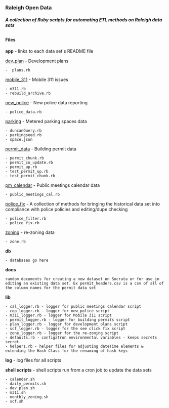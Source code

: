 
### Raleigh Open Data
##### A collection of Ruby scripts for automating ETL methods on Raleigh data sets
## 

#### Files 
**app** - links to each data set's README file

  [dev_plan](app/dev_plan/README.md)  - Development plans  

    -  plans.rb  
  [mobile_311](app/mobile_311/README.md) - Mobile 311 issues  

    - m311.rb  
    - rebuild_archive.rb  
  [new_police](app/new_police/README.md)  - New police data reporting 
 
    - police_data.rb 

  [parking](app/parking/README.md) - Metered parking spaces data 
   
    - duncanQuery.rb  
    - parkingseed.rb  
    - space.json  

  [permit_data](app/permit_data/README.md)  - Building permit data  

    - permit_chunk.rb  
    - permit_co_update.rb  
    - permit_up.rb  
    - test_permit_up.rb  
    - test_permit_chunk.rb  

  [pm\_calendar](app/pm_calendar/README.md)  -  Public meetings calendar data 
 
    - public_meetings_cal.rb  
  [police\_fix](app/police_fix/README.md)  - A collection of methods for bringing the historical data set into compliance with police policies and editing/dupe checking

    - police_filter.rb  
    - police_fix.rb
  [zoning](app/zoning/README.md)   - re-zoning data
    
    - zone.rb

**db**

	- databases go here
**docs**

	random documents for creating a new dataset on Socrata or for use in editing an existing data set. Ex permit_headers.csv is a csv of all of the column names for the permit data set
**lib**

    - cal_logger.rb - logger for public meetings calendar script
    - cop_logger.rb - logger for new_police script   
    - m311_logger.rb - logger for Mobile 311 script
    - permit_logger.rb - logger for building permits script
    - plan_logger.rb - logger for development plans script
    - scf_logger.rb - logger for the see click fix script
    - zone_logger.rb - logger for the re-zoning script  
    - defaults.rb - configatron environmental variables - keeps secrets secret         
    - helpers.rb - helper files for adjusting dateTime elements & extending the Hash Class for the renaming of hash keys


**log** - log files for all scripts

**shell scripts** - shell scripts run from a cron job to update the data sets	

    - calendar.sh
    - daily_permits.sh
    - dev_plan.sh
    - m311.sh
    - monthly_zoning.sh
    - scf.sh



